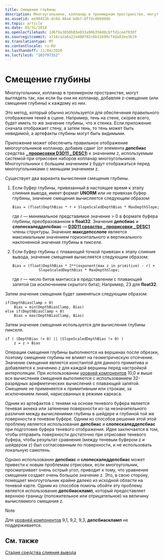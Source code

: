 ```yaml
---
title: Смещение глубины
description: Многоугольники, копланар в трехмерном пространстве, могут выглядеть так, как если бы они не копланар, добавляя z-смещение (или смещение глубины) к каждому из них.
ms.assetid: ee904316-dc6d-48a4-bdb7-0f7dcdb9d9d6
ms.topic: article
ms.date: 05/31/2018
ms.openlocfilehash: 1d6f9a3850b03e033a90b358d0c6ffd1ceef830f
ms.sourcegitcommit: a716ca2a6a22a400f02c6b31699cf4da83ee3619
ms.translationtype: MT
ms.contentlocale: ru-RU
ms.lasthandoff: 11/04/2020
ms.locfileid: "103797352"
---
```

# <a name="depth-bias"></a>Смещение глубины

Многоугольники, копланар в трехмерном пространстве, могут выглядеть так, как если бы они не копланар, добавляя z-смещение (или смещение глубины) к каждому из них.

Это метод, который обычно используется для обеспечения правильного отображения теней в сцене. Например, тень на стене, скорее всего, будет иметь то же значение глубины, что и стенка. Если приложение сначала отображает стену, а затем тень, то тень может быть невидимой, а артефакты глубины могут быть видимыми.


Приложение может обеспечить правильное отображение многоугольников копланар, добавив сдвиг (от элемента **депсбиас** средства [**\_ прорисовки D3D11 \_ DESC1**](/windows/desktop/api/D3D11_1/ns-d3d11_1-cd3d11_rasterizer_desc1)) к значениям z, используемым системой при отрисовке наборов копланар многоугольников. Многоугольники с большим значением z будут отображаться перед многоугольниками с меньшим значением z.

Существует два варианта вычисления смещения глубины.

1.  Если буфер глубины, привязанный в настоящее время к этапу слияния вывода, имеет формат **UNORM** или не привязан буфер глубины, значение смещения вычисляется следующим образом:
    ```
    Bias = (float)DepthBias * r + SlopeScaledDepthBias * MaxDepthSlope;
    ```

    

    где *r* — минимальное представимое значение > 0 в формате буфера глубины, преобразованном в **float32**. Значения **депсбиас** и **слопескаледдепсбиас** — [**D3D11 средство \_ прорисовки \_ DESC1**](/windows/desktop/api/D3D11_1/ns-d3d11_1-cd3d11_rasterizer_desc1) члены структуры. Значение **максдепсслопе** является максимальным значением горизонтального и вертикального наклоненной значения глубины в пикселе.
2.  Если буфер глубины с плавающей точкой привязан к этапу слияния вывода, значение смещения вычисляется следующим образом:
    ```
    Bias = (float)DepthBias * 2**(exponent(max z in primitive) - r) +
                SlopeScaledDepthBias * MaxDepthSlope;
    ```

    

    где *r* — число битов мантисса в представлении с плавающей запятой (за исключением скрытого бита); Например, 23 для **float32**.

Затем значение смещения будет заменяться следующим образом:


```
if(DepthBiasClamp > 0)
    Bias = min(DepthBiasClamp, Bias)
else if(DepthBiasClamp < 0)
    Bias = max(DepthBiasClamp, Bias)
```



Затем значение смещения используется для вычисления глубины пикселя.


```
if ( (DepthBias != 0) || (SlopeScaledDepthBias != 0) )
    z = z + Bias
```



Операции смещения глубины выполняются на вершинах после обрезки, поэтому смещение глубины не влияет на геометрическую отсечение. Значение смещения является константой для данного примитива и добавляется к значению z для каждой вершины перед настройкой интерполяции. При использовании [уровней компонентов](overviews-direct3d-11-devices-downlevel-intro.md) 10,0 и выше все вычисления смещения выполняются с использованием 32-разрядных арифметических вычислений с плавающей запятой. Смещение не применяется к примитивным или строкам, за исключением линий, нарисованных в режиме каркаса.

Одним из артефактов с тенями на основе теневого буфера является теневая акнека или затенение поверхности из-за незначительного различия между вычислениями глубины в шейдере и глубиной той же поверхности в теневом буфере. Одним из способов решения этой этой проблему является использование **депсбиас** и **слопескаледдепсбиас** при подготовке буфера теневого отображения. Идея заключается в том, чтобы отправить поверхности достаточно при отрисовке теневого буфера, чтобы результат сравнения (между теневым буфером z и шейдером z) был согласованным по поверхности, и не использовать локальную самотень.

Однако использование **депсбиас** и **слопескаледдепсбиас** может привести к новым проблемам отрисовки, если многоугольник, просматривает очень острый угол, приводит к тому, что уравнение смещения создает очень большое значение z. Это, в свою сторону, помещает многоугольник крайне далеко из исходной области на теневой карте. Одним из способов помочь обойти эту проблему является использование **депсбиаскламп**, который предоставляет верхнюю границу (положительное или отрицательное) на величину вычисляемого смещения z.

> [!Note]  
> Для [уровней компонентов](overviews-direct3d-11-devices-downlevel-intro.md) 9,1, 9,2, 9,3, **депсбиаскламп** не поддерживается.

 

## <a name="related-topics"></a>См. также

<dl> <dt>

[Стадия средства слияния вывода](d3d10-graphics-programming-guide-output-merger-stage.md)
</dt> </dl>

 

 




